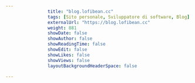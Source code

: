 ---
                title: "blog.lofibean.cc"
                tags: [Sito personale, Sviluppatore di software, Blog]
                externalUrl: "https://blog.lofibean.cc"
                weight: 881
                showDate: false
                showAuthor: false
                showReadingTime: false
                showEdit: false
                showLikes: false
                showViews: false
                layoutBackgroundHeaderSpace: false
                ---

